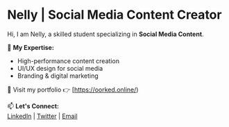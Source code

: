 # Nelly | Social Media Content Creator  
Hi, I am Nelly, a skilled student specializing in **Social Media Content**.  

🌟 **My Expertise:**  
- High-performance content creation  
- UI/UX design for social media  
- Branding & digital marketing  

📌 Visit my portfolio 👉 [https://oorked.online/)  

📫 **Let's Connect:**  
[LinkedIn](#) | [Twitter](#) | [Email](#)
